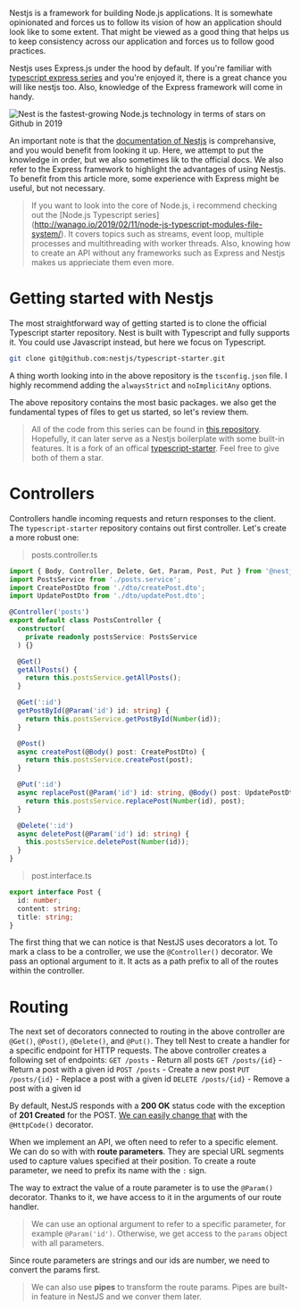 Nestjs is a framework for building Node.js applications. It is somewhate opinionated and forces us to follow its vision of how an application should look like to some extent. That might be viewed as a good thing that helps us to keep consistency across our application and forces us to follow good practices.

Nestjs uses Express.js under the hood by default. If you're familiar with [typescript express series](http://wanago.io/2018/12/03/typescript-express-tutorial-routing-controllers-middleware/) and you're enjoyed it, there is a great chance you will like nestjs too. Also, knowledge of the Express framework will come in handy.

![Nest is the fastest-growing Node.js technology in terms of stars on Github in 2019](https://wanago.io/wp-content/uploads/2020/05/Screenshot-from-2020-05-09-20-51-51.png)

An important note is that the [documentation of Nestjs](https://docs.nestjs.com/) is comprehansive, and you would benefit from looking it up. Here, we attempt to put the knowledge in order, but we also sometimes lik to the official docs. We also refer to the Express framework to highlight the advantages of using Nestjs. To benefit from this article more, some experience with Express might be useful, but not necessary.

> If you want to look into the core of Node.js, i recommend checking out the [Node.js Typescript series] (http://wanago.io/2019/02/11/node-js-typescript-modules-file-system/). It covers topics such as streams, event loop, multiple processes and multithreading with worker threads. Also, knowing how to create an API without any frameworks such as Express and Nestjs makes us apprieciate them even more.

# Getting started with Nestjs

The most straightforward way of getting started is to clone the official Typescript starter repository. Nest is built with Typescript and fully supports it. You could use Javascript instead, but here we focus on Typescript.

```bash
git clone git@github.com:nestjs/typescript-starter.git
```

A thing worth looking into in the above repository is the `tsconfig.json` file. I highly recommend adding the `alwaysStrict` and `noImplicitAny` options.

The above repository contains the most basic packages. we also get the fundamental types of files to get us started, so let's review them.

> All of the code from this series can be found in [this repository](https://github.com/mwanago/nestjs-typescript). Hopefully, it can later serve as a Nestjs boilerplate with some built-in features. It is a fork of an offical [typescript-starter](https://github.com/nestjs/typescript-starter). Feel free to give both of them a star.

# Controllers
Controllers handle incoming requests and return responses to the client. The `typescript-starter` repository contains out first controller. Let's create a more robust one:
> posts.controller.ts

```typescript
import { Body, Controller, Delete, Get, Param, Post, Put } from '@nestjs/common';
import PostsService from './posts.service';
import CreatePostDto from './dto/createPost.dto';
import UpdatePostDto from './dto/updatePost.dto';

@Controller('posts')
export default class PostsController {
  constructor(
    private readonly postsService: PostsService
  ) {}

  @Get()
  getAllPosts() {
    return this.postsService.getAllPosts();
  }

  @Get(':id')
  getPostById(@Param('id') id: string) {
    return this.postsService.getPostById(Number(id));
  }

  @Post()
  async createPost(@Body() post: CreatePostDto) {
    return this.postsService.createPost(post);
  }

  @Put(':id')
  async replacePost(@Param('id') id: string, @Body() post: UpdatePostDto) {
    return this.postsService.replacePost(Number(id), post);
  }

  @Delete(':id')
  async deletePost(@Param('id') id: string) {
    this.postsService.deletePost(Number(id));
  }
}
```
> post.interface.ts

```typescript
export interface Post {
  id: number;
  content: string;
  title: string;
}
```
The first thing that we can notice is that NestJS uses decorators a lot. To mark a class to be a controller, we use the `@Controller()` decorator. We pass an optional argument to it. It acts as a path prefix to all of the routes within the controller.

# Routing
The next set of decorators connected to routing in the above controller are `@Get()`, `@Post()`, `@Delete()`, and `@Put()`. They tell Nest to create a handler for a specific endpoint for HTTP requests. The above controller creates a following set of endpoints:
`GET /posts` - Return all posts
`GET /posts/{id}` - Return a post with a given id
`POST /posts` - Create a new post
`PUT /posts/{id}` - Replace a post with a given id
`DELETE /posts/{id}` - Remove a post with a given id

By default, NestJS responds with a **200 OK** status code with the exception of **201 Created** for the POST. [We can easily change that](https://docs.nestjs.com/controllers#status-code) with the `@HttpCode()` decorator.

When we implement an API, we often need to refer to a specific element. We can do so with with **route parameters**. They are special URL segments used to capture values specified at their position. To create a route parameter, we need to prefix its name with the `:` sign.

The way to extract the value of a route parameter is to use the `@Param()` decorator. Thanks to it, we have access to it in the arguments of our route handler.
> We can use an optional argument to refer to a specific parameter, for example `@Param('id')`. Otherwise, we get access to the `params` object with all parameters.

Since route parameters are strings and our ids are number, we need to convert the params first.
> We can also use **pipes** to transform the route params. Pipes are built-in feature in NestJS and we conver them later.